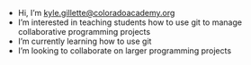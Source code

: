 - Hi, I’m kyle.gillette@coloradoacademy.org
- I’m interested in teaching students how to use git to manage collaborative programming projects 
- I’m currently learning how to use git
- I’m looking to collaborate on larger programming projects

<!---
kagillette/kagillette is a ✨ special ✨ repository because its `README.md` (this file) appears on your GitHub profile.
You can click the Preview link to take a look at your changes.
--->
